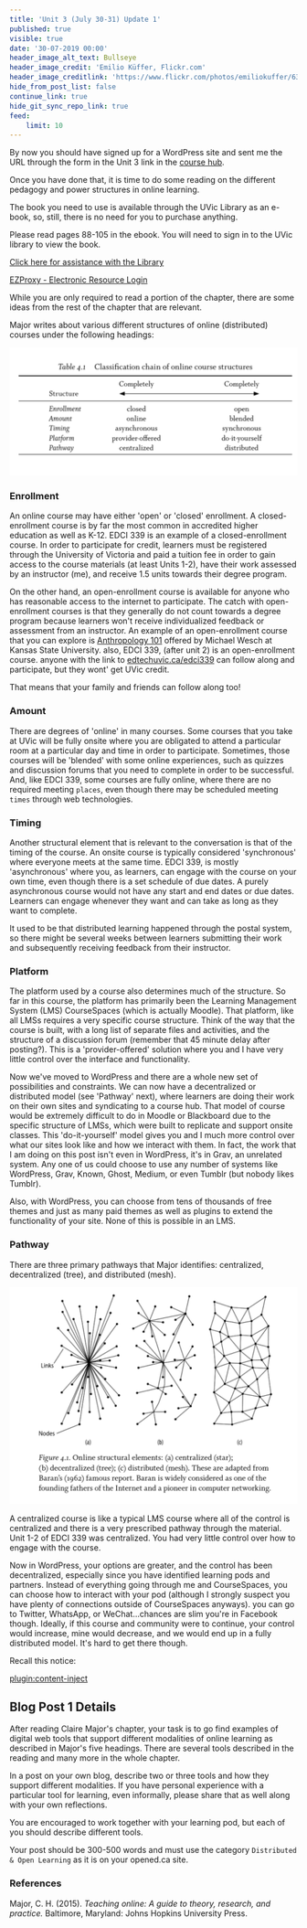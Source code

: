 ```yaml
---
title: 'Unit 3 (July 30-31) Update 1'
published: true
visible: true
date: '30-07-2019 00:00'
header_image_alt_text: Bullseye
header_image_credit: 'Emilio Küffer, Flickr.com'
header_image_creditlink: 'https://www.flickr.com/photos/emiliokuffer/6384294717/'
hide_from_post_list: false
continue_link: true
hide_git_sync_repo_link: true
feed:
    limit: 10
---
```



By now you should have signed up for a WordPress site and sent me the URL through the form in the Unit 3 link in the [course hub](https://edtechuvic.ca/edci339).

Once you have done that, it is time to do some reading on the different pedagogy and power structures in online learning.

The book you need to use is available through the UVic Library as an e-book, so, still, there is no need for you to purchase anything.

Please read pages 88-105 in the ebook. You will need to sign in to the UVic library to view the book.

[Click here for assistance with the Library](https://www.uvic.ca/library/use/connect/index.php?classes=btn,btn-primary)

<a class="embedly-card" data-card-controls="0" href="https://ebookcentral-proquest-com.ezproxy.library.uvic.ca/lib/uvic/reader.action?docID=3318874">EZProxy - Electronic Resource Login</a>
<script async src="//cdn.embedly.com/widgets/platform.js" charset="UTF-8"></script>

While you are only required to read a portion of the chapter, there are some ideas from the rest of the chapter that are relevant.

Major writes about various different structures of online (distributed) courses under the following headings:

![Table 4.1, p. 78](table-4-1-major.png)

### Enrollment

An online course may have either 'open' or 'closed' enrollment. A closed-enrollment course is by far the most common in accredited higher education as well as K-12. EDCI 339 is an example of a closed-enrollment course. In order to participate for credit, learners must be registered through the University of Victoria and paid a tuition fee in order to gain access to the course materials (at least Units 1-2), have their work assessed by an instructor (me), and receive 1.5 units towards their degree program.

On the other hand, an open-enrollment course is available for anyone who has reasonable access to the internet to participate. The catch with open-enrollment courses is that they generally do not count towards a degree program because learners won't receive individualized feedback or assessment from an instructor. An example of an open-enrollment course that you can explore is [Anthropology 101](https://anth101.com) offered by Michael Wesch at Kansas State University. also, EDCI 339, (after unit 2) is an open-enrollment course. anyone with the link to [edtechuvic.ca/edci339](https://edtechuvic.ca/edci339) can follow along and participate, but they wont' get UVic credit.

That means that your family and friends can follow along too!

### Amount

There are degrees of 'online' in many courses. Some courses that you take at UVic will be fully onsite where you are obligated to attend a particular room at a particular day and time in order to participate. Sometimes, those courses will be 'blended' with some online experiences, such as quizzes and discussion forums that you need to complete in order to be successful. And, like EDCI 339, some courses are fully online, where there are no required meeting `places`, even though there may be scheduled meeting `times` through web technologies.

### Timing

Another structural element that is relevant to the conversation is that of the timing of the course. An onsite course is typically considered 'synchronous' where everyone meets at the same time. EDCI 339, is mostly 'asynchronous' where you, as learners, can engage with the course on your own time, even though there is a set schedule of due dates. A purely asynchronous course would not have any start and end dates or due dates. Learners can engage whenever they want and can take as long as they want to complete.

It used to be that distributed learning happened through the postal system, so there might be several weeks between learners submitting their work and subsequently receiving feedback from their instructor.

### Platform

The platform used by a course also determines much of the structure. So far in this course, the platform has primarily been the Learning Management System (LMS) CourseSpaces (which is actually Moodle). That platform, like all LMSs requires a very specific course structure. Think of the way that the course is built, with a long list of separate files and activities, and the structure of a discussion forum (remember that 45 minute delay after posting?). This is a 'provider-offered' solution where you and I have very little control over the interface and functionality.

Now we've moved to WordPress and there are a whole new set of possibilities and constraints. We can now have a decentralized or distributed model (see 'Pathway' next), where learners are doing their work on their own sites and syndicating to a course hub. That model of course would be extremely difficult to do in Moodle or Blackboard due to the specific structure of LMSs, which were built to replicate and support onsite classes. This 'do-it-yourself' model gives you and I much more control over what our sites look like and how we interact with them. In fact, the work that I am doing on this post isn't even in WordPress, it's in Grav, an unrelated system. Any one of us could choose to use any number of systems like WordPress, Grav, Known, Ghost, Medium, or even Tumblr (but nobody likes Tumblr).

Also, with WordPress, you can choose from tens of thousands of free themes and just as many paid themes as well as plugins to extend the functionality of your site. None of this is possible in an LMS.

### Pathway

There are three primary pathways that Major identifies: centralized, decentralized (tree), and distributed (mesh).

![](figure-4-1-major.png)

A centralized course is like a typical LMS course where all of the control is centralized and there is a very prescribed pathway through the material. Unit 1-2 of EDCI 339 was centralized. You had very little control over how to engage with the course.

Now in WordPress, your options are greater, and the control has been decentralized, especially since you have identified learning pods and partners. Instead of everything going through me and CourseSpaces, you can choose how to interact with your pod (although I strongly suspect you have plenty of connections outside of CourseSpaces anyways). you can go to Twitter, WhatsApp, or WeChat...chances are slim you're in Facebook though. Ideally, if this course and community were to continue, your control would increase, mine would decrease, and we would end up in a fully distributed model. It's hard to get there though.

Recall this notice:

[plugin:content-inject](_class-preparations)

## Blog Post 1 Details

After reading Claire Major's chapter, your task is to go find examples of digital web tools that support different modalities of online learning as described in Major's five headings. There are several tools described in the reading and many more in the whole chapter.

In a post on your own blog, describe two or three tools and how they support different modalities. If you have personal experience with a particular tool for learning, even informally, please share that as well along with your own reflections.

You are encouraged to work together with your learning pod, but each of you should describe different tools.

Your post should be 300-500 words and must use the category `Distributed & Open Learning` as it is on your opened.ca site.

### References

Major, C. H. (2015). *Teaching online: A guide to theory, research, and practice.* Baltimore, Maryland: Johns Hopkins University Press.
